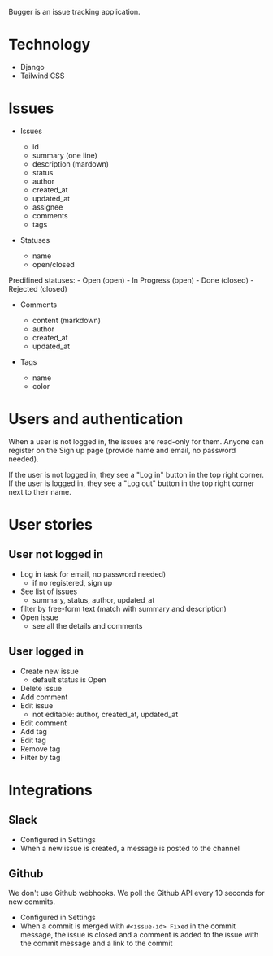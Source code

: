 Bugger is an issue tracking application.

# Technology

- Django
- Tailwind CSS

# Issues

- Issues
    - id
    - summary (one line)
    - description (mardown)
    - status
    - author
    - created_at
    - updated_at
    - assignee
    - comments
    - tags

- Statuses
    - name
    - open/closed

Predifined statuses:
    - Open (open)
    - In Progress (open)
    - Done (closed)
    - Rejected (closed)

- Comments
    - content (markdown)
    - author
    - created_at
    - updated_at

 - Tags
     - name
     - color

# Users and authentication

When a user is not logged in, the issues are read-only for them. 
Anyone can register on the Sign up page (provide name and email, no password needed).

If the user is not logged in, they see a "Log in" button in the top right corner.
If the user is logged in, they see a "Log out" button in the top right corner next to their name.

# User stories

## User not logged in

- Log in (ask for email, no password needed)
  - if no registered, sign up
- See list of issues
  - summary, status, author, updated_at
 - filter by free-form text (match with summary and description)
- Open issue
  - see all the details and comments

## User logged in

- Create new issue
  - default status is Open
- Delete issue
- Add comment
- Edit issue
  - not editable: author, created_at, updated_at
- Edit comment
- Add tag
- Edit tag
- Remove tag
- Filter by tag

# Integrations

## Slack

- Configured in Settings
- When a new issue is created, a message is posted to the channel

## Github

We don't use Github webhooks. We poll the Github API every 10 seconds for new commits.

- Configured in Settings
- When a commit is merged with `#<issue-id> Fixed` in the commit message, the issue is closed and a comment is added to the issue with the commit message and a link to the commit